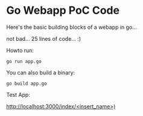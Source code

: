 Go Webapp PoC Code
==================

Here's the basic building blocks of a webapp in go...

not bad... 25 lines of code... :)

Howto run:
```
go run app.go
```

You can also build a binary:
```
go build app.go
```

Test App:

[http://localhost:3000/index/<insert_name>)](http://localhost:3000/index/booyah)

